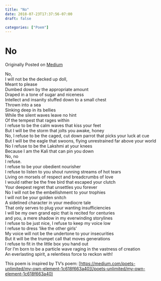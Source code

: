 ```yaml
---
title: "No"
date: 2018-07-23T17:37:56-07:00
draft: false

categories: ["Poem"]
---
```


# No

Originally Posted on [Medium](https://medium.com/%E0%B4%95%E0%B5%81%E0%B4%B1%E0%B4%BF%E0%B4%AA%E0%B5%8D%E0%B4%AA%E0%B5%81%E0%B4%95%E0%B5%BE/no-7a45485f1b79?source=---------10-----------------------)

No,  
I will not be the decked up doll,  
Meant to please  
Dumbed down by the appropriate amount  
Draped in a tone of sugar and niceness  
Intellect and insanity stuffed down to a small chest  
Thrown into a sea  
Sinking deep in its bellies  
While the silent waves leave no hint  
Of the tempest that rages within  
I refuse to be the calm waves that kiss your feet  
But I will be the storm that jolts you awake, honey  
No, I refuse to be the caged, cut down parrot that picks your luck at cue  
But I will be the eagle that swoons, flying unrestrained far above your world  
No I refuse to be the Lakshmi at your knees  
Because I am the Kali that can pin you down  
No, no  
I refuse.  
I refuse to be your obedient nourisher  
I refuse to listen to you shout running streams of hot tears  
Living on morsels of respect and breadcrumbs of love  
I would rather be the free bird that escaped your clutch  
Your deepest regret that unsettles you forever  
No I will not be the embellishment to your trophies  
I will not be your golden snitch  
A sidelined character in your mediocre tale  
That only serves to plug your wanting insufficiencies  
I will be my own grand epic that is recited for centuries  
and you, a mere shadow in my everwinding storylines  
I refuse to be just nice, I refuse to keep my voice low  
I refuse to dress ‘like the other girls’  
My voice will not be the undertone to your insecurities  
But it will be the trumpet call that moves generations  
I refuse to fit in the little box you hand out  
For I’m born to be a particle wave raging in the vastness of creation  
An everlasting spirit, a relentless force to reckon with!

This poem is inspired by TV’s poem: [https://medium.com/poets-unlimited/my-own-element-1c618f663a40](/poets-unlimited/my-own-element-1c618f663a40)
